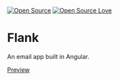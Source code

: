 [![Open Source](https://cdn.jsdelivr.net/npm/docspen@18.0.2/imgs/open-source.svg)](https://github.com/DocsPen/Platform)
[![Open Source Love](https://badges.frapsoft.com/os/mit/mit.svg?v=102)](https://github.com/ellerbrock/open-source-badge/)

# Flank

An email app built in Angular.

[Preview](https://cdn.rawgit.com/sambgordon/flank-app/7814d1ea/index.html)
